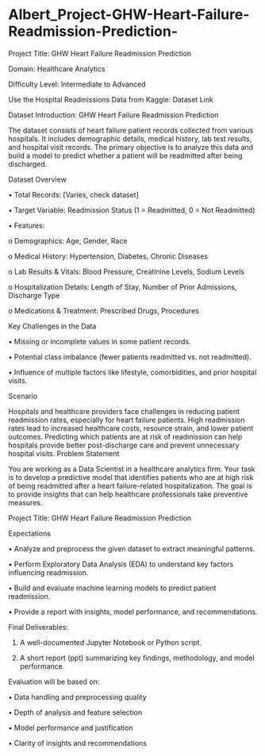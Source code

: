 # Albert_Project-GHW-Heart-Failure-Readmission-Prediction-

Project Title: GHW Heart Failure Readmission Prediction 

Domain: Healthcare Analytics 

Difficulty Level: Intermediate to Advanced 

Use the Hospital Readmissions Data from Kaggle: Dataset Link 
 
Dataset Introduction: GHW Heart Failure Readmission Prediction 

The dataset consists of heart failure patient records collected from various hospitals. It includes 
demographic details, medical history, lab test results, and hospital visit records. The primary 
objective is to analyze this data and build a model to predict whether a patient will be readmitted 
after being discharged. 

Dataset Overview 

• Total Records: [Varies, check dataset] 

• Target Variable: Readmission Status (1 = Readmitted, 0 = Not Readmitted) 

• Features:  

o Demographics: Age, Gender, Race 

o Medical History: Hypertension, Diabetes, Chronic Diseases 

o Lab Results & Vitals: Blood Pressure, Creatinine Levels, Sodium Levels 

o Hospitalization Details: Length of Stay, Number of Prior Admissions, Discharge Type 

o Medications & Treatment: Prescribed Drugs, Procedures 

Key Challenges in the Data 

• Missing or incomplete values in some patient records. 

• Potential class imbalance (fewer patients readmitted vs. not readmitted). 

• Influence of multiple factors like lifestyle, comorbidities, and prior hospital visits. 
 
Scenario 

Hospitals and healthcare providers face challenges in reducing patient readmission rates, especially 
for heart failure patients. High readmission rates lead to increased healthcare costs, resource strain, 
and lower patient outcomes. Predicting which patients are at risk of readmission can help hospitals 
provide better post-discharge care and prevent unnecessary hospital visits. 
Problem Statement 

You are working as a Data Scientist in a healthcare analytics firm. Your task is to develop a predictive 
model that identifies patients who are at high risk of being readmitted after a heart failure-related 
hospitalization. The goal is to provide insights that can help healthcare professionals take preventive 
measures. 

Project Title: GHW Heart Failure Readmission Prediction 

Expectations 

• Analyze and preprocess the given dataset to extract meaningful patterns. 

• Perform Exploratory Data Analysis (EDA) to understand key factors influencing readmission. 

• Build and evaluate machine learning models to predict patient readmission. 

• Provide a report with insights, model performance, and recommendations. 

Final Deliverables: 

1. A well-documented Jupyter Notebook or Python script. 

2. A short report (ppt) summarizing key findings, methodology, and model performance. 

Evaluation will be based on: 

• Data handling and preprocessing quality 

• Depth of analysis and feature selection 

• Model performance and justification 

• Clarity of insights and recommendations 
